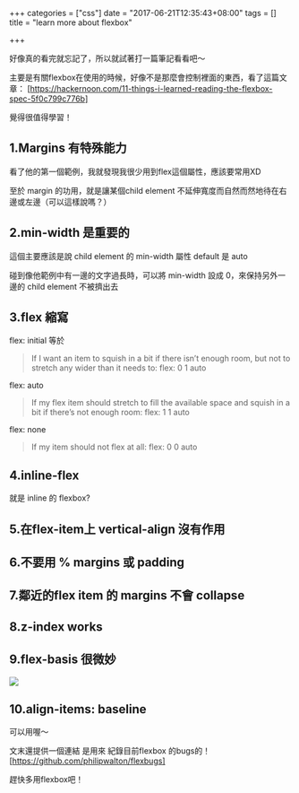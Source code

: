 +++
categories = ["css"]
date = "2017-06-21T12:35:43+08:00"
tags = []
title = "learn more about flexbox"

+++

好像真的看完就忘記了，所以就試著打一篇筆記看看吧～

主要是有關flexbox在使用的時候，好像不是那麼會控制裡面的東西，看了這篇文章：
[https://hackernoon.com/11-things-i-learned-reading-the-flexbox-spec-5f0c799c776b]

覺得很值得學習！

## 1.Margins 有特殊能力

看了他的第一個範例，我就發現我很少用到flex這個屬性，應該要常用XD

至於 margin 的功用，就是讓某個child element 不延伸寬度而自然而然地待在右邊或左邊（可以這樣說嗎？）

## 2.min-width 是重要的

這個主要應該是說 child element 的 min-width 屬性 default 是 auto

碰到像他範例中有一邊的文字過長時，可以將 min-width 設成 0，來保持另外一邊的 child element 不被擠出去

## 3.flex 縮寫

flex: initial 等於

>If I want an item to squish in a bit if there isn’t enough room, but not to stretch any wider than it needs to: flex: 0 1 auto

flex: auto

>If my flex item should stretch to fill the available space and squish in a bit if there’s not enough room: flex: 1 1 auto

flex: none

>If my item should not flex at all: flex: 0 0 auto


## 4.inline-flex

就是 inline 的 flexbox?

## 5.在flex-item上 vertical-align 沒有作用


## 6.不要用 % margins 或 padding


## 7.鄰近的flex item 的 margins 不會 collapse


## 8.z-index works


## 9.flex-basis 很微妙

<img src="https://cdn-images-1.medium.com/max/800/1*eiAn12jGzun4F7U3mfqUtQ.png">


## 10.align-items: baseline

可以用喔～


文末還提供一個連結 是用來 紀錄目前flexbox 的bugs的！
[https://github.com/philipwalton/flexbugs]


趕快多用flexbox吧！